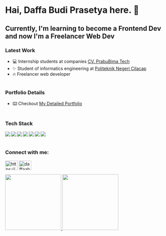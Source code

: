 # Hai, **Daffa Budi Prasetya** here. 👋

## Currently, I'm learning to become a Frontend Dev and now I'm a Freelancer Web Dev

### Latest Work

- 💻 Internship students at companies [CV. PrabuBima Tech](https://sevima.com/)
- ✨ Student of informatics engineering at [Politeknik Negeri Cilacap](https://www.instagram.com/pncofficials/)
- 🔥 Freelancer web developer
<br></br>

### Portfolio Details
- ⌨️ Checkout [My Detailed Portfolio](https://daffa-portofolio.000webhostapp.com/)
<br></br>

### Tech Stack
  <img align="left" src="https://img.shields.io/badge/git-%23F05033.svg?logo=git&logoColor=white"/>
  <img align="left" src="https://img.shields.io/badge/html-3DDC84.svg?logo=html&logoColor=white" />
  <img align="left" src="https://img.shields.io/badge/css-%230095D5.svg?logo=css&logoColor=white"/>
  <img align="left" src="https://img.shields.io/badge/javascript-%23ED8B00.svg?logo=javascript&logoColor=white"/>
  <img align="left" src="https://img.shields.io/badge/tailwindcss-%230095D5.svg?logo=tailwindcss&logoColor=white"/>
  <img align="left" src="https://img.shields.io/badge/react-%230095D5.svg?logo=react&logoColor=white">
  <img align="left" src="https://img.shields.io/badge/laravel-%23FA7343.svg?logo=laravel&logoColor=white"/>
<br></br>

<h3 align="left">Connect with me:</h3>
<p align="left">
<a href="https://linkedin.com/in/https://www.linkedin.com/in/daffa-budi-prasetya-b01089219/" target="blank"><img align="center" src="https://raw.githubusercontent.com/rahuldkjain/github-profile-readme-generator/master/src/images/icons/Social/linked-in-alt.svg" alt="https://www.linkedin.com/in/daffa-budi-prasetya-b01089219/" height="30" width="40" /></a>
<a href="https://instagram.com/daffaabp" target="blank"><img align="center" src="https://raw.githubusercontent.com/rahuldkjain/github-profile-readme-generator/master/src/images/icons/Social/instagram.svg" alt="daffaabp" height="30" width="40" /></a>
</p>

<p align="left">
<a href="https://github.com/daffaabp">
  <img height="180em" src="https://github-readme-stats-eight-theta.vercel.app/api?username=daffaabp&show_icons=true&theme=algolia&include_all_commits=true&count_private=true"/>
  <img height="180em" src="https://github-readme-stats.vercel.app/api/top-langs/?username=daffaabp&hide_progress=true&layout=compact&theme=algolia"/>
</a>
</p>

